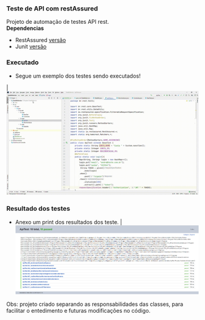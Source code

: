 ### Teste de API com restAssured

Projeto de automação de testes API rest.  
**Dependencias**
- RestAssured [versão](https://mvnrepository.com/artifact/io.rest-assured/rest-assured/5.3.0)
- Junit [versão](https://mvnrepository.com/artifact/junit/junit/4.12)

### Executado  
- Segue um exemplo dos testes sendo executados!

|![](src/gif/TesteDeServico.gif.gif) 

### Resultado dos testes
- Anexo um print dos resultados dos teste.
|![](src/gif/print.PNG)   
  
Obs: projeto criado separando as responsabilidades das classes, para facilitar o entedimento e futuras modificações no código.